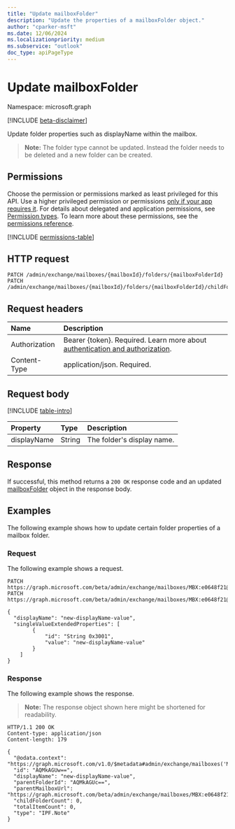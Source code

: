 ```yaml
---
title: "Update mailboxFolder"
description: "Update the properties of a mailboxFolder object."
author: "cparker-msft"
ms.date: 12/06/2024
ms.localizationpriority: medium
ms.subservice: "outlook"
doc_type: apiPageType
---
```


# Update mailboxFolder

Namespace: microsoft.graph

[!INCLUDE [beta-disclaimer](../../includes/beta-disclaimer.md)]

Update folder properties such as displayName within the mailbox.

>**Note:** The folder type cannot be updated. Instead the folder needs to be deleted and a new folder can be created.

## Permissions

Choose the permission or permissions marked as least privileged for this API. Use a higher privileged permission or permissions [only if your app requires it](/graph/permissions-overview#best-practices-for-using-microsoft-graph-permissions). For details about delegated and application permissions, see [Permission types](/graph/permissions-overview#permission-types). To learn more about these permissions, see the [permissions reference](/graph/permissions-reference).

<!-- {
  "blockType": "permissions",
  "name": "mailboxfolder-update-permissions"
}
-->
[!INCLUDE [permissions-table](../includes/permissions/mailboxfolder-update-permissions.md)]

## HTTP request

<!-- {
  "blockType": "ignored"
}
-->
``` http
PATCH /admin/exchange/mailboxes/{mailboxId}/folders/{mailboxFolderId}
PATCH /admin/exchange/mailboxes/{mailboxId}/folders/{mailboxFolderId}/childFolders/{mailboxFolderId}
```

## Request headers

|Name|Description|
|:---|:---|
|Authorization|Bearer {token}. Required. Learn more about [authentication and authorization](/graph/auth/auth-concepts).|
|Content-Type|application/json. Required.|

## Request body

[!INCLUDE [table-intro](../../includes/update-property-table-intro.md)]

|Property|Type|Description|
|:---|:---|:---|
|displayName|String|The folder's display name.|

## Response

If successful, this method returns a `200 OK` response code and an updated [mailboxFolder](../resources/mailboxfolder.md) object in the response body.

## Examples

The following example shows how to update certain folder properties of a mailbox folder.

### Request

The following example shows a request.
<!-- {
  "blockType": "request",
  "name": "update_mailboxfolder"
}
-->
``` http
PATCH https://graph.microsoft.com/beta/admin/exchange/mailboxes/MBX:e0648f21@aab09c93/folders/{id}
PATCH https://graph.microsoft.com/beta/admin/exchange/mailboxes/MBX:e0648f21@aab09c93/folders/inbox/childFolders/{id}

{
  "displayName": "new-displayName-value",
  "singleValueExtendedProperties": [
        {
            "id": "String 0x3001",
            "value": "new-displayName-value"
        }
    ]
}
```

### Response

The following example shows the response.
>**Note:** The response object shown here might be shortened for readability.
<!-- {
  "blockType": "response",
  "truncated": true
}
-->
``` http
HTTP/1.1 200 OK
Content-type: application/json
Content-length: 179

{
  "@odata.context": "https://graph.microsoft.com/v1.0/$metadata#admin/exchange/mailboxes('MBX%3A73c326ef%402829ab8a')/folders/$entity",
  "id": "AQMkAGUw==",
  "displayName": "new-displayName-value",
  "parentFolderId": "AQMkAGUc==",
  "parentMailboxUrl": "https://graph.microsoft.com/beta/admin/exchange/mailboxes/MBX:e0648f21@aab09c93",
  "childFolderCount": 0,
  "totalItemCount": 0,
  "type": "IPF.Note"
}
```
